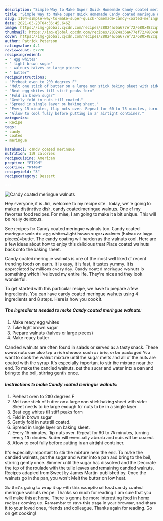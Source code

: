 ```yaml
---
description: "Simple Way to Make Super Quick Homemade Candy coated meringue walnuts"
title: "Simple Way to Make Super Quick Homemade Candy coated meringue walnuts"
slug: 1104-simple-way-to-make-super-quick-homemade-candy-coated-meringue-walnuts
date: 2021-03-23T04:56:45.646Z
image: https://img-global.cpcdn.com/recipes/28824a36a677ef72/680x482cq70/candy-coated-meringue-walnuts-recipe-main-photo.jpg
thumbnail: https://img-global.cpcdn.com/recipes/28824a36a677ef72/680x482cq70/candy-coated-meringue-walnuts-recipe-main-photo.jpg
cover: https://img-global.cpcdn.com/recipes/28824a36a677ef72/680x482cq70/candy-coated-meringue-walnuts-recipe-main-photo.jpg
author: Patrick Peterson
ratingvalue: 4.1
reviewcount: 27778
recipeingredient:
- " egg whites"
- " light brown sugar"
- " walnuts halves or large pieces"
- " butter"
recipeinstructions:
- "Preheat oven to 200 degrees F"
- "Melt one stick of butter on a large non stick baking sheet with sides. Sheet needs to be large enough for nuts to be in a single layer"
- "Beat egg whites till stiff peaks form"
- "Fold in brown sugar"
- "Gently fold in nuts till coated."
- "Spread in single layer on baking sheet."
- "Every 15 minutes, flip nuts over. Repeat for 60 to 75 minutes, turning every 15 minutes. Butter will eventually absorb and nuts will be coated."
- "Allow to cool fully before putting in an airtight container."
categories:
- Recipe
tags:
- candy
- coated
- meringue

katakunci: candy coated meringue 
nutrition: 139 calories
recipecuisine: American
preptime: "PT19M"
cooktime: "PT40M"
recipeyield: "3"
recipecategory: Dessert

---
```



![Candy coated meringue walnuts](https://img-global.cpcdn.com/recipes/28824a36a677ef72/680x482cq70/candy-coated-meringue-walnuts-recipe-main-photo.jpg)

Hey everyone, it is Jim, welcome to my recipe site. Today, we're going to make a distinctive dish, candy coated meringue walnuts. One of my favorites food recipes. For mine, I am going to make it a bit unique. This will be really delicious.

See recipes for Candy coated meringue walnuts too. Candy coated meringue walnuts. egg whites•light brown sugar•walnuts (halves or large pieces)•butter. The candy coating will harden as the walnuts cool. Here are a few ideas about how to enjoy this delicious treat Place coated walnuts back onto the baking sheet.

Candy coated meringue walnuts is one of the most well liked of recent trending foods on earth. It is easy, it is fast, it tastes yummy. It is appreciated by millions every day. Candy coated meringue walnuts is something which I've loved my entire life. They're nice and they look wonderful.


To get started with this particular recipe, we have to prepare a few ingredients. You can have candy coated meringue walnuts using 4 ingredients and 8 steps. Here is how you cook it.

<!--inarticleads1-->

##### The ingredients needed to make Candy coated meringue walnuts:

1. Make ready  egg whites
1. Take  light brown sugar
1. Prepare  walnuts (halves or large pieces)
1. Make ready  butter


Candied walnuts are often found in salads or served as a tasty snack. These sweet nuts can also top a rich cheese, such as brie, or be packaged You want to cook the walnut mixture until the sugar melts and all of the nuts are coated with the syrup. It&#39;s especially important to stir the mixture near the end. To make the candied walnuts, put the sugar and water into a pan and bring to the boil, stirring gently once. 

<!--inarticleads2-->

##### Instructions to make Candy coated meringue walnuts:

1. Preheat oven to 200 degrees F
1. Melt one stick of butter on a large non stick baking sheet with sides. Sheet needs to be large enough for nuts to be in a single layer
1. Beat egg whites till stiff peaks form
1. Fold in brown sugar
1. Gently fold in nuts till coated.
1. Spread in single layer on baking sheet.
1. Every 15 minutes, flip nuts over. Repeat for 60 to 75 minutes, turning every 15 minutes. Butter will eventually absorb and nuts will be coated.
1. Allow to cool fully before putting in an airtight container.


It&#39;s especially important to stir the mixture near the end. To make the candied walnuts, put the sugar and water into a pan and bring to the boil, stirring gently once. Simmer until the sugar has dissolved and the Decorate the top of the roulade with the tuile leaves and remaining candied walnuts. Recipes adapted from Sweet by James Martin, published by. Once the walnuts go in the pan, you won&#39;t Melt the butter on low heat. 

So that's going to wrap it up with this exceptional food candy coated meringue walnuts recipe. Thanks so much for reading. I am sure that you will make this at home. There is gonna be more interesting food in home recipes coming up. Remember to save this page in your browser, and share it to your loved ones, friends and colleague. Thanks again for reading. Go on get cooking!
